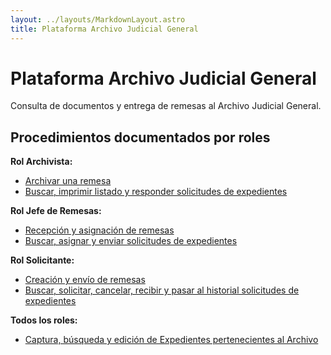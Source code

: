 ```yaml
---
layout: ../layouts/MarkdownLayout.astro
title: Plataforma Archivo Judicial General
---
```


# Plataforma Archivo Judicial General

Consulta de documentos y entrega de remesas al Archivo Judicial General.

## Procedimientos documentados por roles

**Rol Archivista:**

- [Archivar una remesa](/plataforma_archivo_judicial_general/archivista-archivo-remesas)
- [Buscar, imprimir listado y responder solicitudes de expedientes](/plataforma_archivo_judicial_general/archivista-archivo-solicitudes)

**Rol Jefe de Remesas:**

- [Recepción y asignación de remesas](/plataforma_archivo_judicial_general/jefe-remesa-archivo-remesas)
- [Buscar, asignar y enviar solicitudes de expedientes](/plataforma_archivo_judicial_general/jefe-remesa-archivo-solicitudes)

**Rol Solicitante:**

- [Creación y envío de remesas](/plataforma_archivo_judicial_general/solicitante-archivo-remesas)
- [Buscar, solicitar, cancelar, recibir y pasar al historial solicitudes de expedientes](/plataforma_archivo_judicial_general/solicitante-archivo-solicitudes)

**Todos los roles:**

- [Captura, búsqueda y edición de Expedientes pertenecientes al Archivo](/plataforma_archivo_judicial_general/todos-expedientes)
